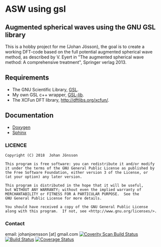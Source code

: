 # ASW using gsl
## Augmented spherical waves using the GNU GSL library

This is a hobby project for me (Johan Jösson), the goal is to create a working DFT-code based on the full potential augmented spherical wave method, as described by V. Eyert in "The augmented spherical wave method: A comprehensive treatment", Springer verlag 2013.

## Requirements
* The GNU Scientific Library, [GSL](https://www.gnu.org/software/gsl/).
* My own GSL c++ wrapper, [GSL-lib](https://github.com/johanjoensson/GSL-lib).
* The XCFun DFT library, <http://dftlibs.org/xcfun/>.

## Documentation
* [Doxygen](docs/html/index.html)
* [Sphinx](docs/build/sphinx-index.html)
### LICENCE

    Copyright (C) 2018  Johan Jönsson

    This program is free software: you can redistribute it and/or modify
    it under the terms of the GNU General Public License as published by
    the Free Software Foundation, either version 3 of the License, or
    (at your option) any later version.

    This program is distributed in the hope that it will be useful,
    but WITHOUT ANY WARRANTY; without even the implied warranty of
    MERCHANTABILITY or FITNESS FOR A PARTICULAR PURPOSE.  See the
    GNU General Public License for more details.

    You should have received a copy of the GNU General Public License
    along with this program.  If not, see <http://www.gnu.org/licenses/>.

### Contact
email: johanjoensson [at] gmail.com
<a href="https://scan.coverity.com/projects/johanjoensson-gsl-asw">
  <img alt="Coverity Scan Build Status"
       src="https://img.shields.io/coverity/scan/17408.svg"/>
</a>
[![Build Status](https://travis-ci.com/johanjoensson/gsl-ASW.svg?branch=master)](https://travis-ci.com/johanjoensson/gsl-ASW)
[![Coverage Status](https://coveralls.io/repos/github/johanjoensson/gsl-ASW/badge.svg?branch=master)](https://coveralls.io/github/johanjoensson/gsl-ASW?branch=master)
